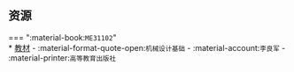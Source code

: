 ## 资源  
=== ":material-book:`ME31102`"  
    * [教材](https://api.mir6.com/api/lanzou?url=https://cqu-openlib.lanzout.com/iaoVG2ecw60h&down=true) - :material-format-quote-open:`机械设计基础` - :material-account:`李良军` - :material-printer:`高等教育出版社`  
